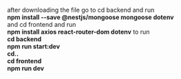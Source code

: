 after downloading the file go to cd backend and run <br>
**npm install --save @nestjs/mongoose mongoose dotenv**<br>
and cd frontend and run<br>
**npm install axios react-router-dom dotenv**
to run<br>
**cd backend**
<br>
**npm run start:dev**
<br>
**cd..**
<br>
**cd frontend**
<br>
**npm run dev**
